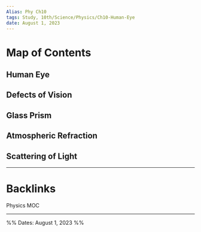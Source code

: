 ```yaml
---
Alias: Phy Ch10
tags: Study, 10th/Science/Physics/Ch10-Human-Eye
date: August 1, 2023
---
```

# Map of Contents
## Human Eye
## Defects of Vision
## Glass Prism
## Atmospheric Refraction
## Scattering of Light


---
# Backlinks
Physics MOC

---

%%
Dates: August 1, 2023
%%
